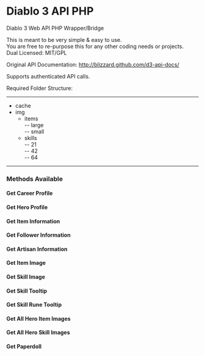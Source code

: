 # Diablo 3 API PHP
Diablo 3 Web API PHP Wrapper/Bridge

This is meant to be very simple & easy to use.  
You are free to re-purpose this for any other coding needs or projects.  
Dual Licensed: MIT/GPL  

Original API Documentation: http://blizzard.github.com/d3-api-docs/

Supports authenticated API calls.

Required Folder Structure: 
- - -
- cache  
- img  
  - items  
    -- large  
    -- small  
  - skills  
    -- 21  
    -- 42  
    -- 64  

- - -

### Methods Available

#### Get Career Profile
#### Get Hero Profile
#### Get Item Information
#### Get Follower Information
#### Get Artisan Information        

#### Get Item Image
#### Get Skill Image
#### Get Skill Tooltip
#### Get Skill Rune Tooltip

#### Get All Hero Item Images
#### Get All Hero Skill Images

#### Get Paperdoll
